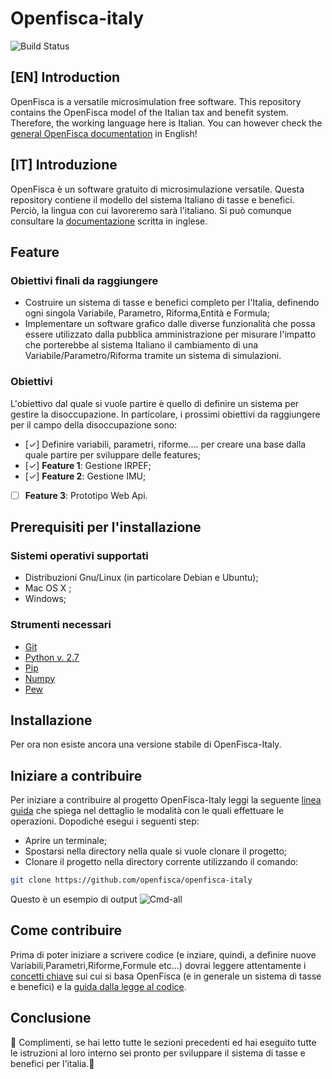 # Openfisca-italy
![Build Status](https://circleci.com/gh/openfisca/openfisca-italy.svg?style=shield&circle-token=:circle-token)
## [EN] Introduction
OpenFisca is a versatile microsimulation free software. This repository contains the OpenFisca model of the Italian tax and benefit system. Therefore, the working language here is Italian. You can however check the [general OpenFisca documentation](http://openfisca.org/doc/) in English!
## [IT] Introduzione
OpenFisca è un software gratuito di microsimulazione versatile. Questa repository contiene il modello del sistema Italiano di tasse e benefici. Perciò, la lingua con cui lavoreremo sarà l'italiano. Si può comunque consultare la [documentazione](http://openfisca.org/doc/) scritta in inglese.
## Feature
### Obiettivi finali da raggiungere 
* Costruire un sistema di tasse e benefici completo per l'Italia, definendo ogni singola Variabile, Parametro, Riforma,Entità e Formula;
* Implementare un software grafico dalle diverse funzionalità che possa essere utilizzato dalla pubblica amministrazione per misurare l'impatto che porterebbe al sistema Italiano il cambiamento di una Variabile/Parametro/Riforma tramite un sistema di simulazioni.
### Obiettivi
L'obiettivo dal quale si vuole partire è quello di definire un sistema per gestire la disoccupazione. In particolare, i prossimi obiettivi da raggiungere per il campo della disoccupazione sono:
- [✓] Definire variabili, parametri, riforme.... per creare una base dalla quale partire per sviluppare delle features;
- [✓] __Feature 1__: Gestione IRPEF;
- [✓] __Feature 2__: Gestione IMU;
- [ ] __Feature 3__: Prototipo Web Api.

## Prerequisiti per l'installazione
### Sistemi operativi supportati
* Distribuzioni Gnu/Linux (in particolare Debian e Ubuntu);
* Mac OS X ;
* Windows;
### Strumenti necessari
* [Git](https://git-scm.com/)
* [Python v. 2.7](https://www.python.org/download/releases/2.7/)
* [Pip](https://pip.pypa.io/en/stable/installing/)
* [Numpy](https://pypi.python.org/pypi/numpy)
* [Pew](https://pypi.python.org/pypi/pew/)
## Installazione
Per ora non esiste ancora una versione stabile di OpenFisca-Italy.
## Iniziare a contribuire
Per iniziare a contribuire al progetto OpenFisca-Italy leggi la seguente [linea guida](http://openfisca.org/doc/contribute/guidelines.html) che spiega nel dettaglio le modalità con le quali effettuare le operazioni. Dopodiché esegui i seguenti step:
* Aprire un terminale; 
* Spostarsi nella directory nella quale si vuole clonare il progetto;
* Clonare il progetto nella directory corrente utilizzando il comando:
```bash
git clone https://github.com/openfisca/openfisca-italy
```

Questo è un esempio di output
![Cmd-all](https://i.imgur.com/Lci2IVz.png)
## Come contribuire
Prima di poter iniziare a scrivere codice (e inziare, quindi, a definire nuove Variabili,Parametri,Riforme,Formule etc...) dovrai leggere attentamente i [concetti chiave](http://openfisca.org/doc/key-concepts.html) sui cui si basa OpenFisca (e in generale un sistema di tasse e benefici) e la [guida dalla legge al codice](http://openfisca.org/doc/coding-the-legislation/index.html).
## Conclusione
:tada: Complimenti, se hai letto tutte le sezioni precedenti ed hai eseguito tutte le istruzioni al loro interno sei pronto per sviluppare il sistema di tasse e benefici per l'italia.:tada:
